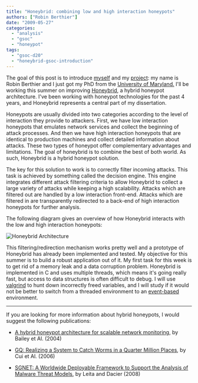 ```yaml
---
title: "Honeybrid: combining low and high interaction honeypots"
authors: ["Robin Berthier"]
date: "2009-05-27"
categories: 
  - "analysis"
  - "gsoc"
  - "honeypot"
tags: 
  - "gsoc-d20"
  - "honeybrid-gsoc-introduction"
---
```


The goal of this post is to introduce [myself](http://www.enre.umd.edu/~robinb/) and my [project](/gsoc/project6): my name is Robin Berthier and I just got my PhD from the [University of Maryland.](http://www.umd.edu) I'll be working this summer on improving [Honeybrid](http://honeybrid.sf.net), a hybrid honeypot architecture. I've been working with honeypot technologies for the past 4 years, and Honeybrid represents a central part of my dissertation. 

  

Honeypots are usually divided into two categories according to the level of interaction they provide to attackers. First, we have low interaction honeypots that emulates network services and collect the beginning of attack processes. And then we have high interaction honeypots that are identical to production machines and collect detailed information about attacks. These two types of honeypot offer complementary advantages and limitations. The goal of honeybrid is to combine the best of both world. As such, Honeybrid is a hybrid honeypot solution.

  

The key for this solution to work is to correctly filter incoming attacks. This task is achieved by something called the decision engine. This engine integrates different attack filtering criteria to allow Honeybrid to collect a large variety of attacks while keeping a high scalability. Attacks which are filtered out are handled by a low interaction front-end. Attacks which are filtered in are transparently redirected to a back-end of high interaction honeypots for further analysis.

  

The following diagram gives an overview of how Honeybrid interacts with the low and high interaction honeypots:

  

![Honeybrid Architecture](images/honeybridoverallarchite.jpg)

  

This filtering/redirection mechanism works pretty well and a prototype of Honeybrid has already been implemented and tested. My objective for this summer is to build a robust application out of it. My first task for this week is to get rid of a memory leak and a data corruption problem. Honeybrid is implemented in C and uses multiple threads, which means it's going really fast, but access to data structures is often difficult to debug. I will use [valgrind](http://valgrind.org/) to hunt down incorrectly freed variables, and I will study if it would not be better to switch from a threaded environment to an [event-based](http://monkey.org/~provos/libevent/ "libevent") environment.

  

  

* * *

  

If you are looking for more information about hybrid honeypots, I would suggest the following publications:

  

  
- [A hybrid honeypot architecture for scalable network monitoring](http://citeseerx.ist.psu.edu/viewdoc/download?doi=10.1.1.84.7009&rep=rep1&type=pdf "A hybrid honeypot architecture for scalable network monitoring"), by Bailey et Al. (2004)
  
- [GQ: Realizing a System to Catch Worms in a Quarter Million Places](http://research.microsoft.com/en-us/um/people/wdcui/papers/gq-techreport.pdf), by Cui et Al. (2006)
  
- [SGNET: A Worldwide Deployable Framework to Support the Analysis of Malware Threat Models](http://ieeexplore.ieee.org/xpl/freeabs_all.jsp?arnumber=4555995), by Leita and Dacier (2008)
